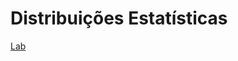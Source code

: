 # Distribuições Estatísticas

[Lab](https://github.com/Joao-Inacio/Statistics_for-Data_Science/tree/master/Labs/Distribuicoes_Estatisticas)
